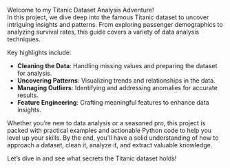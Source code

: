 Welcome to my Titanic Dataset Analysis Adventure!  
In this project, we dive deep into the famous Titanic dataset to uncover intriguing insights and patterns. From exploring passenger demographics to analyzing survival rates, this guide covers a variety of data analysis techniques.

Key highlights include:  
- **Cleaning the Data**: Handling missing values and preparing the dataset for analysis.  
- **Uncovering Patterns**: Visualizing trends and relationships in the data.  
- **Managing Outliers**: Identifying and addressing anomalies for accurate results.  
- **Feature Engineering**: Crafting meaningful features to enhance data insights.

Whether you’re new to data analysis or a seasoned pro, this project is packed with practical examples and actionable Python code to help you level up your skills. By the end, you’ll have a solid understanding of how to approach a dataset, clean it, analyze it, and extract valuable knowledge.

Let’s dive in and see what secrets the Titanic dataset holds!
